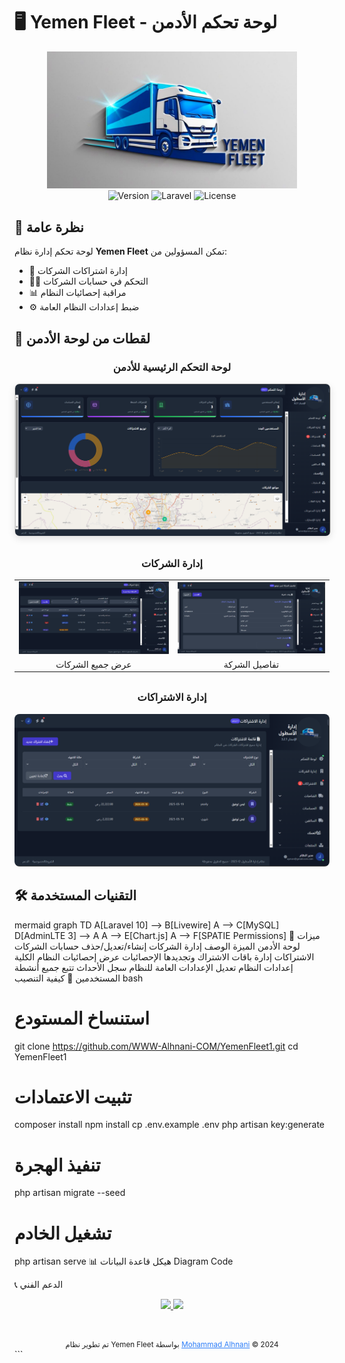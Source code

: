 # 🖥️ Yemen Fleet - لوحة تحكم الأدمن

<p align="center">
  <img src="images/logo.png" width="400" alt="Yemen Fleet Admin Logo">
  <br>
  <img src="https://img.shields.io/badge/Version-1.0.0-brightgreen" alt="Version">
  <img src="https://img.shields.io/badge/Laravel-10.x-orange" alt="Laravel">
  <img src="https://img.shields.io/badge/License-MIT-blue" alt="License">
</p>

## 🌟 نظرة عامة

لوحة تحكم إدارة نظام **Yemen Fleet** تمكن المسؤولين من:
- 🔑 إدارة اشتراكات الشركات
- 👨‍💼 التحكم في حسابات الشركات
- 📊 مراقبة إحصائيات النظام
- ⚙️ ضبط إعدادات النظام العامة

## 📸 لقطات من لوحة الأدمن

<div align="center">
  <h3>لوحة التحكم الرئيسية للأدمن</h3>
  <img src="images/admin_dashboard.png" width="800" style="border: 1px solid #ddd; border-radius: 8px; box-shadow: 0 4px 12px rgba(0,0,0,0.1);">
  
  <h3 style="margin-top: 30px;">إدارة الشركات</h3>
  <table>
    <tr>
      <td><img src="images/companies_list.png" width="350" alt="قائمة الشركات"></td>
      <td><img src="images/company_details.png" width="350" alt="تفاصيل الشركة"></td>
    </tr>
    <tr>
      <td align="center">عرض جميع الشركات</td>
      <td align="center">تفاصيل الشركة</td>
    </tr>
  </table>
  
  <h3 style="margin-top: 30px;">إدارة الاشتراكات</h3>
  <img src="images/subscriptions.png" width="700" style="border-radius: 8px;">
</div>

## 🛠️ التقنيات المستخدمة

mermaid
graph TD
  A[Laravel 10] --> B[Livewire]
  A --> C[MySQL]
  D[AdminLTE 3] --> A
  A --> E[Chart.js]
  A --> F[SPATIE Permissions]
🔧 ميزات لوحة الأدمن
الميزة	الوصف
إدارة الشركات	إنشاء/تعديل/حذف حسابات الشركات
الاشتراكات	إدارة باقات الاشتراك وتجديدها
الإحصائيات	عرض إحصائيات النظام الكلية
إعدادات النظام	تعديل الإعدادات العامة للنظام
سجل الأحداث	تتبع جميع أنشطة المستخدمين
🚀 كيفية التنصيب
bash
# استنساخ المستودع
git clone https://github.com/WWW-Alhnani-COM/YemenFleet1.git
cd YemenFleet1

# تثبيت الاعتمادات
composer install
npm install
cp .env.example .env
php artisan key:generate

# تنفيذ الهجرة
php artisan migrate --seed

# تشغيل الخادم
php artisan serve
📊 هيكل قاعدة البيانات
Diagram
Code









📞 الدعم الفني
<p align="center"> <a href="mailto:muhammadalhnani2004@gmail.com"> <img src="https://img.shields.io/badge/Email-support%40yemenfleet.com-blue?style=for-the-badge&logo=gmail"> </a> <a href="tel:+967711447801"> <img src="https://img.shields.io/badge/Phone-%2B967711447801-green?style=for-the-badge&logo=whatsapp"> </a> </p><div align="center" style="margin-top: 40px;"> <sub>تم تطوير نظام Yemen Fleet بواسطة <a href="https://github.com/WWW-Alhnani-COM" style="color: #2b7df8;">Mohammad Alhnani</a> © 2024</sub> </div> ```
